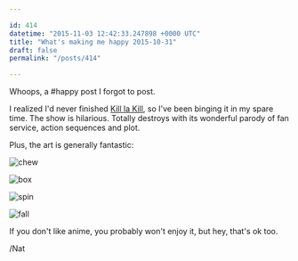 ```yaml
---

id: 414
datetime: "2015-11-03 12:42:33.247898 +0000 UTC"
title: "What's making me happy 2015-10-31"
draft: false
permalink: "/posts/414"

---
```


Whoops, a #happy post I forgot to post.

I realized I'd never finished [Kill la Kill](https://en.wikipedia.org/wiki/Kill_la_Kill), so I've been binging it in my spare time. The show is hilarious. Totally destroys with its wonderful parody of fan service, action sequences and plot.

Plus, the art is generally fantastic:

![chew](https://38.media.tumblr.com/4c14a965862d851bc3410da9b85e5427/tumblr_npgyeh0BTl1tyak95o1_500.gif)

![box](https://31.media.tumblr.com/3350fd2e494473adafe4d99b42428662/tumblr_njonv8KjCo1t5k044o1_500.gif)

![spin](https://38.media.tumblr.com/3a7094275d34d366bc88b1741325f218/tumblr_njkg6q31dr1qdpo2no1_500.gif)

![fall](https://38.media.tumblr.com/6253b40165f66b7c1e20c83c336ffa56/tumblr_nijeg9AV1C1rvb8cmo1_400.gif)

If you don't like anime, you probably won't enjoy it, but hey, that's ok too.

/Nat

